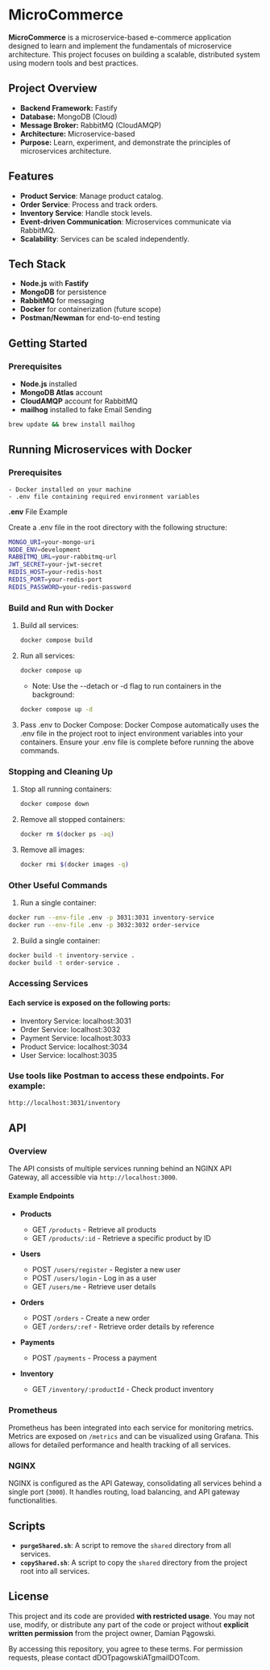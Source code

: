 
# MicroCommerce

**MicroCommerce** is a microservice-based e-commerce application designed to learn and implement the fundamentals of microservice architecture. This project focuses on building a scalable, distributed system using modern tools and best practices.

## Project Overview

- **Backend Framework:** Fastify
- **Database:** MongoDB (Cloud)
- **Message Broker:** RabbitMQ (CloudAMQP)
- **Architecture:** Microservice-based
- **Purpose:** Learn, experiment, and demonstrate the principles of microservices architecture.

## Features

- **Product Service**: Manage product catalog.
- **Order Service**: Process and track orders.
- **Inventory Service**: Handle stock levels.
- **Event-driven Communication**: Microservices communicate via RabbitMQ.
- **Scalability**: Services can be scaled independently.

## Tech Stack

- **Node.js** with **Fastify**
- **MongoDB** for persistence
- **RabbitMQ** for messaging
- **Docker** for containerization (future scope)
- **Postman/Newman** for end-to-end testing

## Getting Started

### Prerequisites

- **Node.js** installed
- **MongoDB Atlas** account
- **CloudAMQP** account for RabbitMQ
- **mailhog** installed to fake Email Sending
```bash
brew update && brew install mailhog
```

## Running Microservices with Docker

### Prerequisites

    - Docker installed on your machine
    - .env file containing required environment variables

   **.env** File Example

Create a .env file in the root directory with the following structure:

   ```bash
   MONGO_URI=your-mongo-uri
   NODE_ENV=development
   RABBITMQ_URL=your-rabbitmq-url
   JWT_SECRET=your-jwt-secret
   REDIS_HOST=your-redis-host
   REDIS_PORT=your-redis-port
   REDIS_PASSWORD=your-redis-password
   ```

### Build and Run with Docker

1. Build all services: 
   ```bash
   docker compose build
   ```
2. Run all services:

   ```bash
   docker compose up
   ```
   - Note: Use the --detach or -d flag to run containers in the background:
   ```bash
   docker compose up -d
   ```
3. Pass .env to Docker Compose:
   Docker Compose automatically uses the .env file in the project root to inject environment variables into your containers. Ensure your .env file is complete before running the above commands.

### Stopping and Cleaning Up

   1. Stop all running containers:

      ```bash
      docker compose down
      ```

   2. Remove all stopped containers:

      ```bash
      docker rm $(docker ps -aq)
      ```

   3. Remove all images:

      ```bash
      docker rmi $(docker images -q)
      ```

### Other Useful Commands
   1. Run a single container:
   ```bash
   docker run --env-file .env -p 3031:3031 inventory-service
   docker run --env-file .env -p 3032:3032 order-service
   ```

   2. Build a single container:
   ```bash
   docker build -t inventory-service .  
   docker build -t order-service .  
   ```

### Accessing Services

   #### Each service is exposed on the following ports:
   - Inventory Service: localhost:3031
   - Order Service: localhost:3032
   - Payment Service: localhost:3033
   - Product Service: localhost:3034
   - User Service: localhost:3035

### Use tools like Postman to access these endpoints. For example:

   ```bash
   http://localhost:3031/inventory
   ```

## API

### Overview

The API consists of multiple services running behind an NGINX API Gateway, all accessible via `http://localhost:3000`.

#### Example Endpoints

- **Products**
  - GET `/products` - Retrieve all products
  - GET `/products/:id` - Retrieve a specific product by ID

- **Users**
  - POST `/users/register` - Register a new user
  - POST `/users/login` - Log in as a user
  - GET `/users/me` - Retrieve user details

- **Orders**
  - POST `/orders` - Create a new order
  - GET `/orders/:ref` - Retrieve order details by reference

- **Payments**
  - POST `/payments` - Process a payment

- **Inventory**
  - GET `/inventory/:productId` - Check product inventory

### Prometheus

Prometheus has been integrated into each service for monitoring metrics. Metrics are exposed on `/metrics` and can be visualized using Grafana. This allows for detailed performance and health tracking of all services.

### NGINX

NGINX is configured as the API Gateway, consolidating all services behind a single port (`3000`). It handles routing, load balancing, and API gateway functionalities.

## Scripts

- **`purgeShared.sh`**: A script to remove the `shared` directory from all services.
- **`copyShared.sh`**: A script to copy the `shared` directory from the project root into all services.

## License

This project and its code are provided **with restricted usage**. You may not use, modify, or distribute any part of the code or project without **explicit written permission** from the project owner, Damian Pągowski.

By accessing this repository, you agree to these terms. For permission requests, please contact dDOTpagowskiATgmailDOTcom.
